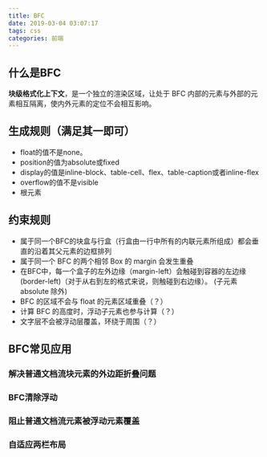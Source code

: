 ```yaml
---
title: BFC
date: 2019-03-04 03:07:17
tags: css
categories: 前端
---
```

## 什么是BFC

**块级格式化上下文**，是一个独立的渲染区域，让处于 BFC 内部的元素与外部的元素相互隔离，使内外元素的定位不会相互影响。

## 生成规则（满足其一即可）

- float的值不是none。
- position的值为absolute或fixed
- display的值是inline-block、table-cell、flex、table-caption或者inline-flex
- overflow的值不是visible
- 根元素
<!-- more -->
## 约束规则

- 属于同一个BFC的块盒与行盒（行盒由一行中所有的内联元素所组成）都会垂直的沿着其父元素的边框排列
- 属于同一个 BFC 的两个相邻 Box 的 margin 会发生重叠
- 在BFC中，每一个盒子的左外边缘（margin-left）会触碰到容器的左边缘(border-left)（对于从右到左的格式来说，则触碰到右边缘）。 (子元素 absolute 除外)
- BFC 的区域不会与 float 的元素区域重叠（？）
- 计算 BFC 的高度时，浮动子元素也参与计算（？）
- 文字层不会被浮动层覆盖，环绕于周围（？）

## BFC常见应用

### 解决普通文档流块元素的外边距折叠问题

### BFC清除浮动

### 阻止普通文档流元素被浮动元素覆盖

### 自适应两栏布局
